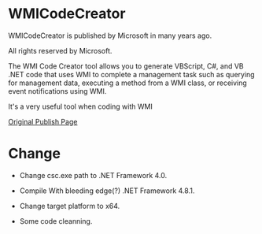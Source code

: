 # WMICodeCreator

WMICodeCreator is published by Microsoft in many years ago.

All rights reserved by Microsoft.

The WMI Code Creator tool allows you to generate VBScript, C#, and VB .NET code that uses WMI to complete a management task such as querying for management data, executing a method from a WMI class, or receiving event notifications using WMI.

It's a very useful tool when coding with WMI

[Original Publish Page](https://www.microsoft.com/en-us/download/details.aspx?id=8572)

# Change

- Change csc.exe path to .NET Framework 4.0.

- Compile With bleeding edge(?) .NET Framework 4.8.1.

- Change target platform to x64.

- Some code cleanning.
